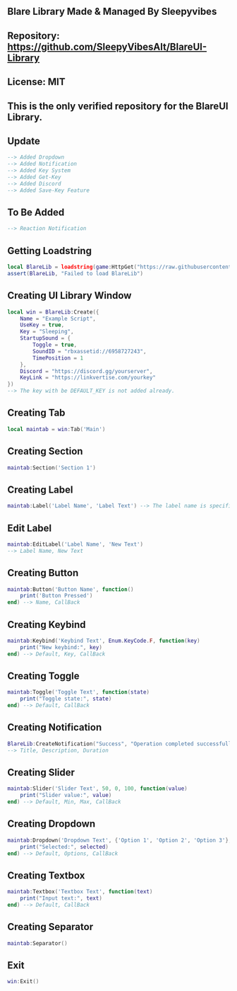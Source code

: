 ## Blare Library Made & Managed By Sleepyvibes
## Repository: https://github.com/SleepyVibesAlt/BlareUI-Library
## License: MIT
## This is the only verified repository for the BlareUI Library.

## Update
```lua
--> Added Dropdown
--> Added Notification
--> Added Key System
--> Added Get-Key
--> Added Discord
--> Added Save-Key Feature
```

## To Be Added
```lua
--> Reaction Notification
```

## Getting Loadstring
```lua
local BlareLib = loadstring(game:HttpGet("https://raw.githubusercontent.com/SleepyVibesAlt/BlareUI-Library/refs/heads/main/BlareUI.lua"))()
assert(BlareLib, "Failed to load BlareLib")
```

## Creating UI Library Window
```lua
local win = BlareLib:Create({
    Name = "Example Script",
    UseKey = true,
    Key = "Sleeping",
    StartupSound = {
        Toggle = true,
        SoundID = "rbxassetid://6958727243",
        TimePosition = 1
    },
    Discord = "https://discord.gg/yourserver", 
    KeyLink = "https://linkvertise.com/yourkey"
})
--> The key with be DEFAULT_KEY is not added already.
```

## Creating Tab
```lua
local maintab = win:Tab('Main')
```

## Creating Section
```lua
maintab:Section('Section 1')
```

## Creating Label
```lua
maintab:Label('Label Name', 'Label Text') --> The label name is specifically used for the edit label function which requires the label name to be the same to edit.
```

## Edit Label
```lua
maintab:EditLabel('Label Name', 'New Text')
--> Label Name, New Text
```

## Creating Button
```lua
maintab:Button('Button Name', function()
    print('Button Pressed')
end) --> Name, CallBack
```

## Creating Keybind
```lua
maintab:Keybind('Keybind Text', Enum.KeyCode.F, function(key)
    print("New keybind:", key)
end) --> Default, Key, CallBack
```

## Creating Toggle
```lua
maintab:Toggle('Toggle Text', function(state)
    print("Toggle state:", state)
end) --> Default, CallBack
```
## Creating Notification
```lua
BlareLib:CreateNotification("Success", "Operation completed successfully!", 3)
--> Title, Description, Duration
```

## Creating Slider
```lua
maintab:Slider('Slider Text', 50, 0, 100, function(value)
    print("Slider value:", value)
end) --> Default, Min, Max, CallBack
```

## Creating Dropdown
```lua
maintab:Dropdown('Dropdown Text', {'Option 1', 'Option 2', 'Option 3'}, function(selected)
    print("Selected:", selected)
end) --> Default, Options, CallBack
```

## Creating Textbox
```lua
maintab:Textbox('Textbox Text', function(text)
    print("Input text:", text)
end) --> Default, CallBack
```

## Creating Separator
```lua
maintab:Separator()
```

## Exit
```lua
win:Exit()
```